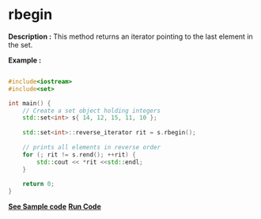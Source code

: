 # rbegin

**Description :**
    This method returns an iterator pointing to the last element in the set.

**Example :**
```cpp

#include<iostream>
#include<set>

int main() {
    // Create a set object holding integers
    std::set<int> s{ 14, 12, 15, 11, 10 };
  
    std::set<int>::reverse_iterator rit = s.rbegin(); 
  
    // prints all elements in reverse order
    for (; rit != s.rend(); ++rit) {
    	std::cout << *rit <<std::endl; 
    }
    
    return 0; 
} 

```

**[See Sample code](../snippets/set/rbegin.cpp)**
**[Run Code](https://ideone.com/EhQVkb)**